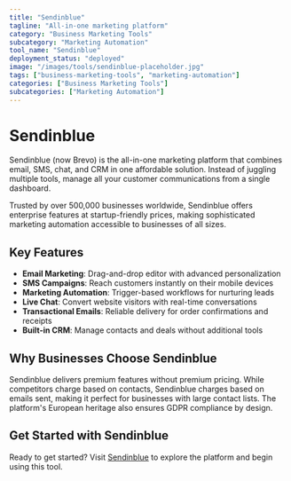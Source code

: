 ```yaml
---
title: "Sendinblue"
tagline: "All-in-one marketing platform"
category: "Business Marketing Tools"
subcategory: "Marketing Automation"
tool_name: "Sendinblue"
deployment_status: "deployed"
image: "/images/tools/sendinblue-placeholder.jpg"
tags: ["business-marketing-tools", "marketing-automation"]
categories: ["Business Marketing Tools"]
subcategories: ["Marketing Automation"]
---
```


# Sendinblue

Sendinblue (now Brevo) is the all-in-one marketing platform that combines email, SMS, chat, and CRM in one affordable solution. Instead of juggling multiple tools, manage all your customer communications from a single dashboard.

Trusted by over 500,000 businesses worldwide, Sendinblue offers enterprise features at startup-friendly prices, making sophisticated marketing automation accessible to businesses of all sizes.

## Key Features
- **Email Marketing**: Drag-and-drop editor with advanced personalization
- **SMS Campaigns**: Reach customers instantly on their mobile devices
- **Marketing Automation**: Trigger-based workflows for nurturing leads
- **Live Chat**: Convert website visitors with real-time conversations
- **Transactional Emails**: Reliable delivery for order confirmations and receipts
- **Built-in CRM**: Manage contacts and deals without additional tools

## Why Businesses Choose Sendinblue
Sendinblue delivers premium features without premium pricing. While competitors charge based on contacts, Sendinblue charges based on emails sent, making it perfect for businesses with large contact lists. The platform's European heritage also ensures GDPR compliance by design.

## Get Started with Sendinblue

Ready to get started? Visit [Sendinblue](https://www.sendinblue.com) to explore the platform and begin using this tool.